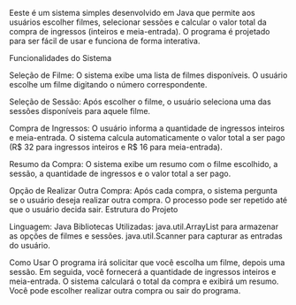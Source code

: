 Eeste é um sistema simples desenvolvido em Java que permite aos usuários escolher filmes, selecionar sessões e calcular o valor total da compra de ingressos (inteiros e meia-entrada).
O programa é projetado para ser fácil de usar e funciona de forma interativa.

Funcionalidades do Sistema

Seleção de Filme:
O sistema exibe uma lista de filmes disponíveis.
O usuário escolhe um filme digitando o número correspondente.

Seleção de Sessão:
Após escolher o filme, o usuário seleciona uma das sessões disponíveis para aquele filme.

Compra de Ingressos:
O usuário informa a quantidade de ingressos inteiros e meia-entrada.
O sistema calcula automaticamente o valor total a ser pago (R$ 32 para ingressos inteiros e R$ 16 para meia-entrada).

Resumo da Compra:
O sistema exibe um resumo com o filme escolhido, a sessão, a quantidade de ingressos e o valor total a ser pago.

Opção de Realizar Outra Compra:
Após cada compra, o sistema pergunta se o usuário deseja realizar outra compra. O processo pode ser repetido até que o usuário decida sair.
Estrutura do Projeto

Linguagem: Java
Bibliotecas Utilizadas:
java.util.ArrayList para armazenar as opções de filmes e sessões.
java.util.Scanner para capturar as entradas do usuário.

Como Usar
O programa irá solicitar que você escolha um filme, depois uma sessão.
Em seguida, você fornecerá a quantidade de ingressos inteiros e meia-entrada.
O sistema calculará o total da compra e exibirá um resumo.
Você pode escolher realizar outra compra ou sair do programa.
